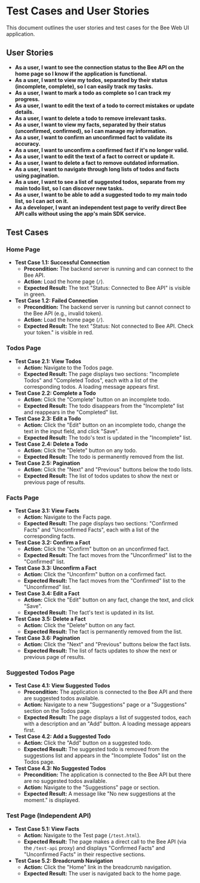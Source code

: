 # Test Cases and User Stories

This document outlines the user stories and test cases for the Bee Web UI application.

## User Stories

-   **As a user, I want to see the connection status to the Bee API on the home page so I know if the application is functional.**
-   **As a user, I want to view my todos, separated by their status (incomplete, complete), so I can easily track my tasks.**
-   **As a user, I want to mark a todo as complete so I can track my progress.**
-   **As a user, I want to edit the text of a todo to correct mistakes or update details.**
-   **As a user, I want to delete a todo to remove irrelevant tasks.**
-   **As a user, I want to view my facts, separated by their status (unconfirmed, confirmed), so I can manage my information.**
-   **As a user, I want to confirm an unconfirmed fact to validate its accuracy.**
-   **As a user, I want to unconfirm a confirmed fact if it's no longer valid.**
-   **As a user, I want to edit the text of a fact to correct or update it.**
-   **As a user, I want to delete a fact to remove outdated information.**
-   **As a user, I want to navigate through long lists of todos and facts using pagination.**
-   **As a user, I want to see a list of suggested todos, separate from my main todo list, so I can discover new tasks.**
-   **As a user, I want to be able to add a suggested todo to my main todo list, so I can act on it.**
-   **As a developer, I want an independent test page to verify direct Bee API calls without using the app's main SDK service.**

## Test Cases

### Home Page

*   **Test Case 1.1: Successful Connection**
    *   **Precondition:** The backend server is running and can connect to the Bee API.
    *   **Action:** Load the home page (`/`).
    *   **Expected Result:** The text "Status: Connected to Bee API" is visible in green.
*   **Test Case 1.2: Failed Connection**
    *   **Precondition:** The backend server is running but cannot connect to the Bee API (e.g., invalid token).
    *   **Action:** Load the home page (`/`).
    *   **Expected Result:** The text "Status: Not connected to Bee API. Check your token." is visible in red.

### Todos Page

*   **Test Case 2.1: View Todos**
    *   **Action:** Navigate to the Todos page.
    *   **Expected Result:** The page displays two sections: "Incomplete Todos" and "Completed Todos", each with a list of the corresponding todos. A loading message appears first.
*   **Test Case 2.2: Complete a Todo**
    *   **Action:** Click the "Complete" button on an incomplete todo.
    *   **Expected Result:** The todo disappears from the "Incomplete" list and reappears in the "Completed" list.
*   **Test Case 2.3: Edit a Todo**
    *   **Action:** Click the "Edit" button on an incomplete todo, change the text in the input field, and click "Save".
    *   **Expected Result:** The todo's text is updated in the "Incomplete" list.
*   **Test Case 2.4: Delete a Todo**
    *   **Action:** Click the "Delete" button on any todo.
    *   **Expected Result:** The todo is permanently removed from the list.
*   **Test Case 2.5: Pagination**
    *   **Action:** Click the "Next" and "Previous" buttons below the todo lists.
    *   **Expected Result:** The list of todos updates to show the next or previous page of results.

### Facts Page

*   **Test Case 3.1: View Facts**
    *   **Action:** Navigate to the Facts page.
    *   **Expected Result:** The page displays two sections: "Confirmed Facts" and "Unconfirmed Facts", each with a list of the corresponding facts.
*   **Test Case 3.2: Confirm a Fact**
    *   **Action:** Click the "Confirm" button on an unconfirmed fact.
    *   **Expected Result:** The fact moves from the "Unconfirmed" list to the "Confirmed" list.
*   **Test Case 3.3: Unconfirm a Fact**
    *   **Action:** Click the "Unconfirm" button on a confirmed fact.
    *   **Expected Result:** The fact moves from the "Confirmed" list to the "Unconfirmed" list.
*   **Test Case 3.4: Edit a Fact**
    *   **Action:** Click the "Edit" button on any fact, change the text, and click "Save".
    *   **Expected Result:** The fact's text is updated in its list.
*   **Test Case 3.5: Delete a Fact**
    *   **Action:** Click the "Delete" button on any fact.
    *   **Expected Result:** The fact is permanently removed from the list.
*   **Test Case 3.6: Pagination**
    *   **Action:** Click the "Next" and "Previous" buttons below the fact lists.
    *   **Expected Result:** The list of facts updates to show the next or previous page of results.

### Suggested Todos Page

*   **Test Case 4.1: View Suggested Todos**
    *   **Precondition:** The application is connected to the Bee API and there are suggested todos available.
    *   **Action:** Navigate to a new "Suggestions" page or a "Suggestions" section on the Todos page.
    *   **Expected Result:** The page displays a list of suggested todos, each with a description and an "Add" button. A loading message appears first.
*   **Test Case 4.2: Add a Suggested Todo**
    *   **Action:** Click the "Add" button on a suggested todo.
    *   **Expected Result:** The suggested todo is removed from the suggestions list and appears in the "Incomplete Todos" list on the Todos page.
*   **Test Case 4.3: No Suggested Todos**
    *   **Precondition:** The application is connected to the Bee API but there are no suggested todos available.
    *   **Action:** Navigate to the "Suggestions" page or section.
    *   **Expected Result:** A message like "No new suggestions at the moment." is displayed.

### Test Page (Independent API)

*   **Test Case 5.1: View Facts**
    *   **Action:** Navigate to the Test page (`/test.html`).
    *   **Expected Result:** The page makes a direct call to the Bee API (via the `/test-api` proxy) and displays "Confirmed Facts" and "Unconfirmed Facts" in their respective sections.
*   **Test Case 5.2: Breadcrumb Navigation**
    *   **Action:** Click the "Home" link in the breadcrumb navigation.
    *   **Expected Result:** The user is navigated back to the home page.
